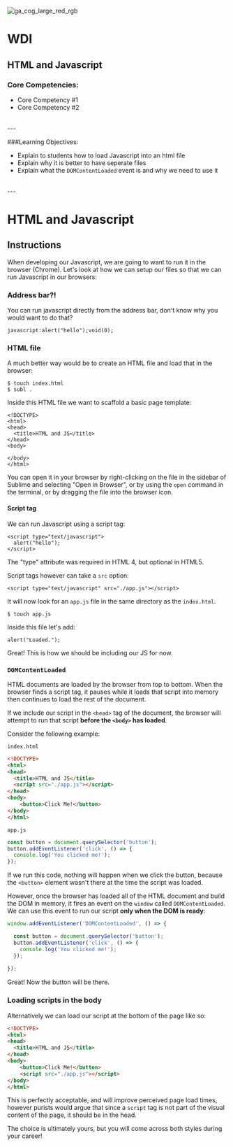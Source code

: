 ![ga_cog_large_red_rgb](https://cloud.githubusercontent.com/assets/40461/8183776/469f976e-1432-11e5-8199-6ac91363302b.png)

WDI
======
## HTML and Javascript

### Core Competencies:

- Core Competency #1
- Core Competency #2

<br>
---

###Learning Objectives:

- Explain to students how to load Javascript into an html file
- Explain why it is better to have seperate files
- Explain what the `DOMContentLoaded` event is and why we need to use it

<br>
---

HTML and Javascript
=====

## Instructions

When developing our Javascript, we are going to want to run it in the browser (Chrome). Let's look at how we can setup our files so that we can run Javascript in our browsers:

### Address bar?!

You can run javascript directly from the address bar, don't know why you would want to do that?

```
javascript:alert("hello");void(0);
```

### HTML file

A much better way would be to create an HTML file and load that in the browser:

```
$ touch index.html
$ subl .
```

Inside this HTML file we want to scaffold a basic page template:

```
<!DOCTYPE>
<html>
<head>
  <title>HTML and JS</title>
</head>
<body>

</body>
</html>
```

You can open it in your browser by right-clicking on the file in the sidebar of Sublime and selecting "Open in Browser", or by using the `open` command in the terminal, or by dragging the file into the browser icon.

#### Script tag

We can run Javascript using a script tag:

```
<script type="text/javascript">
  alert("hello");
</script>
```

The "type" attribute was required in HTML 4, but optional in HTML5.

Script tags however can take a `src` option:

```
<script type="text/javascript" src="./app.js"></script>
```

It will now look for an `app.js` file in the same directory as the `index.html`.

```
$ touch app.js
```

Inside this file let's add:

```
alert("Loaded.");
```

Great! This is how we should be including our JS for now.

### `DOMContentLoaded`

HTML documents are loaded by the browser from top to bottom. When the browser finds a script tag, it pauses while it loads that script into memory then continues to load the rest of the document.

If we include our script in the `<head>` tag of the document, the browser will attempt to run that script **before the `<body>` has loaded**.

Consider the following example:

`index.html`

```html
<!DOCTYPE>
<html>
<head>
  <title>HTML and JS</title>
  <script src="./app.js"></script>
</head>
<body>
	<button>Click Me!</button>
</body>
</html>
```
`app.js`

```js
const button = document.querySelector('button');
button.addEventListener('click', () => {
  console.log('You clicked me!');
});
```

If we run this code, nothing will happen when we click the button, because the `<button>` element wasn't there at the time the script was loaded.

However, once the browser has loaded all of the HTML document and build the DOM in memory, it fires an event on the `window` called `DOMContentLoaded`. We can use this event to run our script **only when the DOM is ready**:

```js
window.addEventListener('DOMContentLoaded', () => {

  const button = document.querySelector('button');
  button.addEventListener('click', () => {
    console.log('You clicked me!');
  });
  
});
```

Great! Now the button will be there.

### Loading scripts in the body

Alternatively we can load our script at the bottom of the page like so:

```html
<!DOCTYPE>
<html>
<head>
  <title>HTML and JS</title>
</head>
<body>
	<button>Click Me!</button>
	<script src="./app.js"></script>
</body>
</html>
```

This is perfectly acceptable, and will improve perceived page load times, however purists would argue that since a `script` tag is not part of the visual content of the page, it should be in the head.

The choice is ultimately yours, but you will come across both styles during your career!